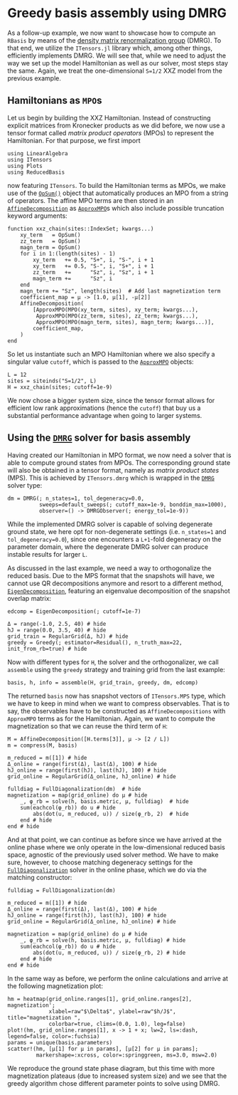 # Greedy basis assembly using DMRG

As a follow-up example, we now want to showcase how to compute an `RBasis` by means of the [density matrix renormalization group](https://tensornetwork.org/mps/algorithms/dmrg/) (DMRG).
To that end, we utilize the `ITensors.jl` library which, among other things, efficiently implements DMRG.
We will see that, while we need to adjust the way we set up the model Hamiltonian as well as our solver, most steps stay the same.
Again, we treat the one-dimensional ``S=1/2`` XXZ model from the previous example.

## Hamiltonians as `MPO`s

Let us begin by building the XXZ Hamiltonian.
Instead of constructing explicit matrices from Kronecker products as we did before, we now use a tensor format called *matrix product operators* (MPOs) to represent the Hamiltonian.
For that purpose, we first import

```@example xxz_dmrg; continued = true
using LinearAlgebra
using ITensors
using Plots
using ReducedBasis
```

now featuring `ITensors`.
To build the Hamiltonian terms as MPOs, we make use of the [`OpSum()`](https://itensor.github.io/ITensors.jl/stable/tutorials/DMRG.html) object that automatically produces an MPO from a string of operators.
The affine MPO terms are then stored in an [`AffineDecomposition`](@ref) as [`ApproxMPO`](@ref)s which also include possible truncation keyword arguments:

```@example xxz_dmrg; continued = true
function xxz_chain(sites::IndexSet; kwargs...)
    xy_term   = OpSum()
    zz_term   = OpSum()
    magn_term = OpSum()
    for i in 1:(length(sites) - 1)
        xy_term   += 0.5, "S+", i, "S-", i + 1
        xy_term   += 0.5, "S-", i, "S+", i + 1
        zz_term   +=      "Sz", i, "Sz", i + 1
        magn_term +=      "Sz", i
    end
    magn_term += "Sz", length(sites)  # Add last magnetization term
    coefficient_map = μ -> [1.0, μ[1], -μ[2]]
    AffineDecomposition(
        [ApproxMPO(MPO(xy_term, sites), xy_term; kwargs...),
         ApproxMPO(MPO(zz_term, sites), zz_term; kwargs...),
         ApproxMPO(MPO(magn_term, sites), magn_term; kwargs...)],
        coefficient_map,
    )
end
```

So let us instantiate such an MPO Hamiltonian where we also specify a singular value `cutoff`, which is passed to the [`ApproxMPO`](@ref) objects:

```@example xxz_dmrg; continued = true
L = 12
sites = siteinds("S=1/2", L)
H = xxz_chain(sites; cutoff=1e-9)
```

We now chose a bigger system size, since the tensor format allows for efficient low rank approximations (hence the `cutoff`) that buy us a substantial performance advantage when going to larger systems.

## Using the [`DMRG`](@ref) solver for basis assembly

Having created our Hamiltonian in MPO format, we now need a solver that is able to compute ground states from MPOs.
The corresponding ground state will also be obtained in a tensor format, namely as *matrix product states* (MPS).
This is achieved by `ITensors.dmrg` which is wrapped in the [`DMRG`](@ref) solver type:

```@example xxz_dmrg; continued = true
dm = DMRG(; n_states=1, tol_degeneracy=0.0,
          sweeps=default_sweeps(; cutoff_max=1e-9, bonddim_max=1000),
          observer=() -> DMRGObserver(; energy_tol=1e-9))
```

While the implemented DMRG solver is capable of solving degenerate ground state, we here opt for non-degenerate settings (i.e. `n_states=1` and `tol_degeneracy=0.0`), since one encounters a ``L+1``-fold degeneracy on the parameter domain, where the degenerate DMRG solver can produce instable results for larger ``L``.

As discussed in the last example, we need a way to orthogonalize the reduced basis.
Due to the MPS format that the snapshots will have, we cannot use QR decompositions anymore and resort to a different method, [`EigenDecomposition`](@ref), featuring an eigenvalue decomposition of the snapshot overlap matrix:

```@example xxz_dmrg; continued = true
edcomp = EigenDecomposition(; cutoff=1e-7)
```

```@example xxz_dmrg; continued = true
Δ = range(-1.0, 2.5, 40) # hide
hJ = range(0.0, 3.5, 40) # hide
grid_train = RegularGrid(Δ, hJ) # hide
greedy = Greedy(; estimator=Residual(), n_truth_max=22, init_from_rb=true) # hide
```

Now with different types for `H`, the solver and the orthogonalizer, we call `assemble` using the `greedy` strategy and training grid from the last example:

```@example xxz_dmrg; continued = true
basis, h, info = assemble(H, grid_train, greedy, dm, edcomp)
```

The returned `basis` now has snapshot vectors of `ITensors.MPS` type, which we have to keep in mind when we want to compress observables.
That is to say, the observables have to be constructed as `AffineDecompositions` with `ApproxMPO` terms as for the Hamiltonian.
Again, we want to compute the magnetization so that we can reuse the third term of `H`:

```@example xxz_dmrg; continued = true
M = AffineDecomposition([H.terms[3]], μ -> [2 / L])
m = compress(M, basis)
```

```@example xxz_dmrg; continued = true
m_reduced = m([1]) # hide
Δ_online = range(first(Δ), last(Δ), 100) # hide
hJ_online = range(first(hJ), last(hJ), 100) # hide
grid_online = RegularGrid(Δ_online, hJ_online) # hide

fulldiag = FullDiagonalization(dm)  # hide
magnetization = map(grid_online) do μ # hide
    _, φ_rb = solve(h, basis.metric, μ, fulldiag)  # hide
    sum(eachcol(φ_rb)) do u # hide
        abs(dot(u, m_reduced, u)) / size(φ_rb, 2)  # hide
    end # hide
end # hide
```

And at that point, we can continue as before since we have arrived at the online phase where we only operate in the low-dimensional reduced basis space, agnostic of the previously used solver method.
We have to make sure, however, to choose matching degeneracy settings for the [`FullDiagonalization`](@ref) solver in the online phase, which we do via the matching constructor:

```@example xxz_dmrg; continued = true
fulldiag = FullDiagonalization(dm)
```

```@example xxz_dmrg; continued = true
m_reduced = m([1]) # hide
Δ_online = range(first(Δ), last(Δ), 100) # hide
hJ_online = range(first(hJ), last(hJ), 100) # hide
grid_online = RegularGrid(Δ_online, hJ_online) # hide

magnetization = map(grid_online) do μ # hide
    _, φ_rb = solve(h, basis.metric, μ, fulldiag) # hide
    sum(eachcol(φ_rb)) do u # hide
        abs(dot(u, m_reduced, u)) / size(φ_rb, 2) # hide
    end # hide
end # hide
```

In the same way as before, we perform the online calculations and arrive at the following magnetization plot:

```@example xxz_dmrg
hm = heatmap(grid_online.ranges[1], grid_online.ranges[2], magnetization';
             xlabel=raw"$\Delta$", ylabel=raw"$h/J$", title="magnetization ",
             colorbar=true, clims=(0.0, 1.0), leg=false)
plot!(hm, grid_online.ranges[1], x -> 1 + x; lw=2, ls=:dash, legend=false, color=:fuchsia)
params = unique(basis.parameters)
scatter!(hm, [μ[1] for μ in params], [μ[2] for μ in params];
         markershape=:xcross, color=:springgreen, ms=3.0, msw=2.0)
```

We reproduce the ground state phase diagram, but this time with more magnetization plateaus (due to increased system size) and we see that the greedy algorithm chose different parameter points to solve using DMRG.
